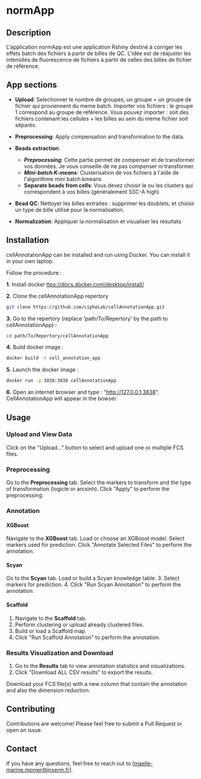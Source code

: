 # normApp

## Description
 L'application normApp est une application Rshiny destiné à corriger les effets batch des fichiers à partir de billes de QC. L'idée est de réajuster les intensités de fluorescence de fichiers à partir de celles des billes de fichier de référence. 

## App sections
- **Upload**: Selectionner le nombre de groupes, un groupe = un groupe de fichier qui proviennent du meme batch. Importer vos fichiers : le groupe 1 correspond au groupe de référence. Vous pouvez importer : soit des fichiers contenant les cellules + les billes au sein du meme fichier soit séparés.
  
- **Preprocessing**: Apply compensation and transformation to the data.
- **Beads extraction**: 
  - ***Preprocessing***: Cette partie permet de compenser et de transformer vos données. Je vous conseille de ne pas compenser ni transformer. 
  - ***Mini-batch K-means***: Clusterisation de vos fichiers à l'aide de l'algorithme mini batch kmeans
  - **Separate beads from cells**: Vous devez choisir le ou les clusters qui correspondent à vos billes (généralement SSC-A high) 
- **Bead QC**: Nettoyer les billes extraites : supprimer les doublets, et choisir un type de bille utilisé pour la normalisation.
  
- **Normalization**: Appliquer la normalisation et visualiser les résultats

## Installation
cellAnnotationApp can be installed and run using Docker. You can install it in your own laptop.

Follow the procedure :

**1.** Install docker
[ttps://docs.docker.com/desktop/install/](https://docs.docker.com/engine/install/)

**2.** Clone the cellAnnotationApp repertory
   
  ```sh
git clone https://github.com/cipheLab/cellAnnotationApp.git
  ```

**3.** Go to the repertory (replace 'path/To/Repertory' by the path to cellAnnotationApp) : 
  ```sh
cd path/To/Repertory/cellAnnotationApp
  ```
**4.** Build docker image :
  ```sh
docker build -t cell_annotation_app
  ```
**5.** Launch the docker image :
  ```sh
docker run -p 3838:3838 cellAnnotationApp
  ```
**6.** Open an internet browser and type :  "http://127.0.0.1:3838". CellAnnotationApp will appear in the bowser.
   

   ## Usage

### Upload and View Data
 
 Click on the "Upload..." button to select and upload one or multiple FCS files.

### Preprocessing
Go to the **Preprocessing** tab.
Select the markers to transform and the type of transformation (logicle or arcsinh).
Click "Apply" to perform the preprocessing.

### Annotation

#### XGBoost
Navigate to the **XGBoost** tab.
Load or choose an XGBoost model.
Select markers used for prediction.
Click "Annotate Selected Files" to perform the annotation.

#### Scyan
Go to the **Scyan** tab.
Load or build a Scyan knowledge table.
3. Select markers for prediction.
4. Click "Run Scyan Annotation" to perform the annotation.

#### Scaffold
1. Navigate to the **Scaffold** tab.
2. Perform clustering or upload already clustered files.
3. Build or load a Scaffold map.
4. Click "Run Scaffold Annotation" to perform the annotation.

### Results Visualization and Download
1. Go to the **Results** tab to view annotation statistics and visualizations.
2. Click "Download ALL CSV results" to export the results.

Download your FCS file(s) with a new column that contain the annotation and also the dimension reduction.

## Contributing
Contributions are welcome! Please feel free to submit a Pull Request or open an issue.


## Contact
If you have any questions, feel free to reach out to [maelle-marine.monier@inserm.fr].

